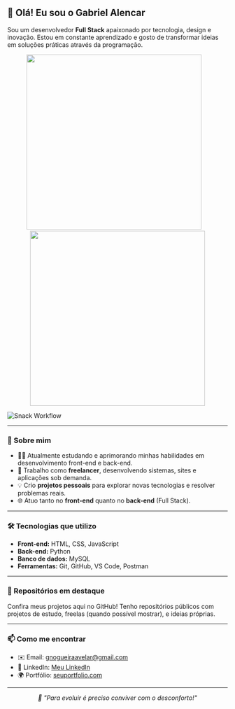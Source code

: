 ## 👋 Olá! Eu sou o Gabriel Alencar

Sou um desenvolvedor **Full Stack** apaixonado por tecnologia, design e inovação. Estou em constante aprendizado e gosto de transformar ideias em soluções práticas através da programação.

<p align="center">
  <img src="https://github-readme-stats.vercel.app/api?username=devGabrielAlencar&show_icons=true&theme=radical&count_private=true" width="400"/>
  &nbsp;&nbsp;&nbsp;
  <img src="https://github-readme-stats.vercel.app/api/top-langs/?username=devGabrielAlencar&layout=compact&theme=radical" width="400"/>
</p>

![Snack Workflow](https://github.com/devGabrielAlencar/devGabrielAlencar/actions/workflows/snack.yml/badge.svg)
<hr>

### 🚀 Sobre mim

- 👨‍💻 Atualmente estudando e aprimorando minhas habilidades em desenvolvimento front-end e back-end.  
- 🔧 Trabalho como **freelancer**, desenvolvendo sistemas, sites e aplicações sob demanda.  
- 💡 Crio **projetos pessoais** para explorar novas tecnologias e resolver problemas reais.  
- 🌐 Atuo tanto no **front-end** quanto no **back-end** (Full Stack).

<hr>

### 🛠️ Tecnologias que utilizo

- **Front-end:** HTML, CSS, JavaScript  
- **Back-end:** Python  
- **Banco de dados:** MySQL  
- **Ferramentas:** Git, GitHub, VS Code, Postman

<hr>

### 📁 Repositórios em destaque

Confira meus projetos aqui no GitHub! Tenho repositórios públicos com projetos de estudo, freelas (quando possível mostrar), e ideias próprias.

---

### 📫 Como me encontrar

- ✉️ Email: gnogueiraavelar@gmail.com  
- 💼 LinkedIn: [Meu LinkedIn](https://www.linkedin.com/in/seuperfil/)  
- 🌍 Portfólio: [seuportfolio.com](https://seuportfolio.com)

---

<p align="center"><i>🧠 "Para evoluir é preciso conviver com o desconforto!"</i></p>

